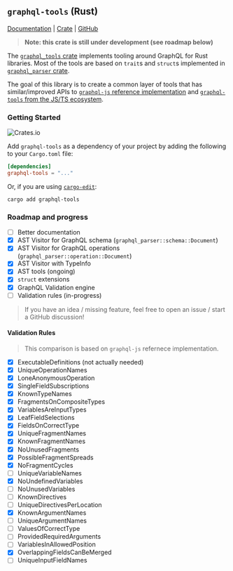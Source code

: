 ## `graphql-tools` (Rust)

[Documentation](https://docs.rs/graphql-tools) | [Crate](https://crates.io/crates/graphql-tools) | [GitHub](https://github.com/dotansimha/graphql-tools-rs)

> **Note: this crate is still under development (see roadmap below)**

The [`graphql_tools` crate](https://crates.io/crates/graphql-tools) implements tooling around GraphQL for Rust libraries. Most of the tools are based on `trait`s and `struct`s implemented in [`graphql_parser` crate](https://crates.io/crates/graphql-parser).

The goal of this library is to create a common layer of tools that has similar/improved APIs to [`graphql-js` reference implementation](https://github.com/graphql/graphql-js) and [`graphql-tools` from the JS/TS ecosystem](https://github.com/ardatan/graphql-tools).

### Getting Started

![Crates.io](https://img.shields.io/crates/v/graphql-tools?label=graphql-tools%20%28crates.io%29)

Add `graphql-tools` as a dependency of your project by adding the following to your `Cargo.toml` file:

```toml
[dependencies]
graphql-tools = "..."
```

Or, if you are using [`cargo-edit`](https://github.com/killercup/cargo-edit):

```
cargo add graphql-tools
```

### Roadmap and progress

- [ ] Better documentation 
- [x] AST Visitor for GraphQL schema (`graphql_parser::schema::Document`)
- [x] AST Visitor for GraphQL operations (`graphql_parser::operation::Document`) 
- [x] AST Visitor with TypeInfo
- [x] AST tools (ongoing)
- [x] `struct` extensions
- [x] GraphQL Validation engine
- [ ] Validation rules (in-progress)

> If you have an idea / missing feature, feel free to open an issue / start a GitHub discussion!

#### Validation Rules

> This comparison is based on `graphql-js` refernece implementation. 

- [x] ExecutableDefinitions (not actually needed)
- [x] UniqueOperationNames
- [x] LoneAnonymousOperation
- [x] SingleFieldSubscriptions
- [x] KnownTypeNames
- [x] FragmentsOnCompositeTypes
- [x] VariablesAreInputTypes
- [x] LeafFieldSelections
- [x] FieldsOnCorrectType
- [x] UniqueFragmentNames
- [x] KnownFragmentNames
- [x] NoUnusedFragments
- [x] PossibleFragmentSpreads
- [x] NoFragmentCycles
- [ ] UniqueVariableNames
- [x] NoUndefinedVariables
- [ ] NoUnusedVariables
- [ ] KnownDirectives
- [ ] UniqueDirectivesPerLocation
- [x] KnownArgumentNames
- [ ] UniqueArgumentNames
- [ ] ValuesOfCorrectType
- [ ] ProvidedRequiredArguments
- [ ] VariablesInAllowedPosition
- [x] OverlappingFieldsCanBeMerged
- [ ] UniqueInputFieldNames